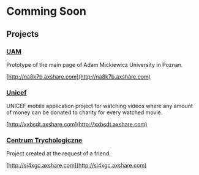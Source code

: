 # Comming Soon

## Projects

### [UAM](http://na8k7b.axshare.com)
Prototype of the main page of Adam Mickiewicz University in Poznan.

[http://na8k7b.axshare.com](http://na8k7b.axshare.com)



### [Unicef](http://xxbsdt.axshare.com)
UNICEF mobile application project for watching videos where any amount of money can be donated to charity for every watched movie.

[http://xxbsdt.axshare.com](http://xxbsdt.axshare.com)



### [Centrum Trychologiczne](http://si4xgc.axshare.com)
Project created at the request of a friend.

[http://si4xgc.axshare.com](http://si4xgc.axshare.com)
